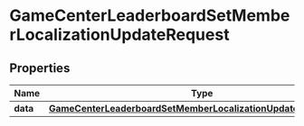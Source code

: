 

# GameCenterLeaderboardSetMemberLocalizationUpdateRequest


## Properties

| Name | Type | Description | Notes |
|------------ | ------------- | ------------- | -------------|
|**data** | [**GameCenterLeaderboardSetMemberLocalizationUpdateRequestData**](GameCenterLeaderboardSetMemberLocalizationUpdateRequestData.md) |  |  |




